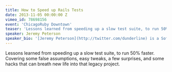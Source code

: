 ```yaml
---
title: How to Speed up Rails Tests
date: 2013-11-05 00:00:00 Z
vimeo_id: 78698156
event: 'ChicagoRuby Downtown'
teaser: 'Lessons learned from speeding up a slow test suite, to run 50% faster. Covering some false assumptions, easy tweaks, a few surprises, and some hacks that can breath new life into that legacy project.'
speaker: Jeremy Peterson
speaker_bio: '[Jeremy Peterson](http://twitter.com/dunderline) is a Software Developer at NCSA Athletic Recruiting.'
---
```


Lessons learned from speeding up a slow test suite, to run 50% faster. Covering some false assumptions, easy tweaks, a few surprises, and some hacks that can breath new life into that legacy project.
